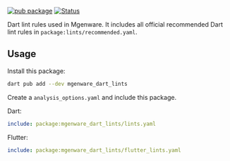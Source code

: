 [![pub package](https://img.shields.io/pub/v/mgenware_dart_lints.svg)](https://pub.dev/packages/mgenware_dart_lints)
[![Status](https://github.com/mgenware/mgenware_dart_lints/workflows/Lint/badge.svg)](https://github.com/mgenware/mgenware_dart_lints/actions)

Dart lint rules used in Mgenware. It includes all official recommended Dart lint rules in `package:lints/recommended.yaml`.

## Usage

Install this package:

```sh
dart pub add --dev mgenware_dart_lints
```

Create a `analysis_options.yaml` and include this package.

Dart:

```yaml
include: package:mgenware_dart_lints/lints.yaml
```

Flutter:

```yaml
include: package:mgenware_dart_lints/flutter_lints.yaml
```
